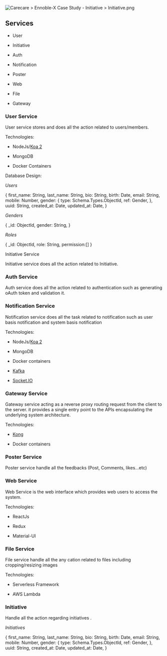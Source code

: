 
![](https://seranet.atlassian.net/wiki/download/attachments/2016837636/Initiative.png?version=1&modificationDate=1602528450070&cacheVersion=1&api=v2 "Carecare > Ennoble-X Case Study - Initiative > Initiative.png")

## Services

-   User
    
-   Initiative
    
-   Auth
    
-   Notification
    
-   Poster
    
-   Web
    
-   File
    
-   Gateway
    

### User Service

User service stores and does all the action related to users/members.

Technologies:

-   NodeJs/[Koa 2](https://koajs.com/)
    
-   MongoDB
    
-   Docker Containers
    

Database Design:

_Users_

{
  first_name: String,
  last_name: String,
  bio: String,
  birth: Date,
  email: String,
  mobile: Number,
  gender: {
    type: Schema.Types.ObjectId,
    ref: Gender, 
  },
  uuid: String,
  created_at: Date,
  updated_at: Date,
}

_Genders_

{
  _id: ObjectId,
  gender: String,
}

_Roles_

{
  _id: ObjectId,
  role: String,
  permission:[]
}

  
Initiative Service

Initiative service does all the action related to Initiative.

### Auth Service

Auth service does all the action related to authentication such as generating oAuth token and validation it.

### Notification Service

Notification service does all the task related to notification such as user basis notification and system basis notification

Technologies:

-   NodeJs/[Koa 2](https://koajs.com/)
    
-   MongoDB
    
-   Docker containers
    
-   [Kafka](https://kafka.apache.org/)
    
-   [Socket.IO](https://socket.io/)
    

### Gateway Service

Gateway service acting as a reverse proxy routing request from the client to the server. it provides a single entry point to the APIs encapsulating the underlying system architecture.

Technologies:

-   [Kong](https://konghq.com/)
    
-   Docker containers
    

### Poster Service

Poster service handle all the feedbacks (Post, Comments, likes…etc)

### Web Service

Web Service is the web interface which provides web users to access the system.

Technologies:

-   ReactJs
    
-   Redux
    
-   Material-UI
    

### File Service

File service handle all the any cation related to files including cropping/resizing images

Technologies:

-   Serverless Framework
    
-   AWS Lambda
    

### Initiative

Handle all the action regarding initiatives .

_Initiatives_

{
  first_name: String,
  last_name: String,
  bio: String,
  birth: Date,
  email: String,
  mobile: Number,
  gender: {
    type: Schema.Types.ObjectId,
    ref: Gender, 
  },
  uuid: String,
  created_at: Date,
  updated_at: Date,
}
